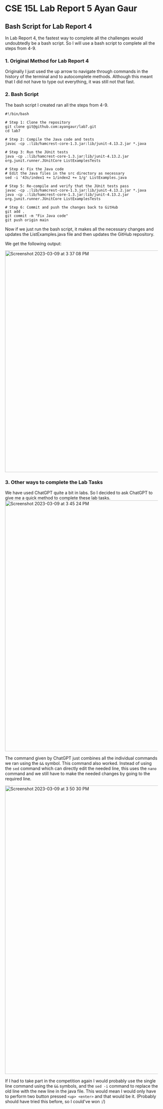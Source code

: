 # CSE 15L Lab Report 5 Ayan Gaur

## Bash Script for Lab Report 4

In Lab Report 4, the fastest way to complete all the challenges would undoubtedly be a bash script. So I will use a bash script to complete all the steps from 4-9.

### 1. Original Method for Lab Report 4

Originally I just used the up arrow to navigate through commands in the history of the terminal and <tab> to autocomplete methods. Although this meant that I did not have to type out everything, it was still not that fast.

### 2. Bash Script
  
The bash script I created ran all the steps from 4-9.
```
#!/bin/bash

# Step 1: Clone the repository
git clone git@github.com:ayangaur/lab7.git
cd lab7

# Step 2: Compile the Java code and tests
javac -cp .:lib/hamcrest-core-1.3.jar:lib/junit-4.13.2.jar *.java

# Step 3: Run the JUnit tests
java -cp .:lib/hamcrest-core-1.3.jar:lib/junit-4.13.2.jar org.junit.runner.JUnitCore ListExamplesTests

# Step 4: Fix the Java code
# Edit the Java files in the src directory as necessary
sed -i '43s/index1 += 1/index2 += 1/g' ListExamples.java

# Step 5: Re-compile and verify that the JUnit tests pass
javac -cp .:lib/hamcrest-core-1.3.jar:lib/junit-4.13.2.jar *.java
java -cp .:lib/hamcrest-core-1.3.jar:lib/junit-4.13.2.jar org.junit.runner.JUnitCore ListExamplesTests

# Step 6: Commit and push the changes back to GitHub
git add .
git commit -m "Fix Java code"
git push origin main
```
Now if we just run the bash script, it makes all the necessary changes and updates the ListExamples.java file and then updates the GitHub repository.

We get the following output:

<img width="731" alt="Screenshot 2023-03-09 at 3 37 08 PM" src="https://user-images.githubusercontent.com/122495485/224184816-cf8bc636-4b51-4eb2-a04c-60351f76ac68.png">

### 3. Other ways to complete the Lab Tasks
We have used ChatGPT quite a bit in labs. So I decided to ask ChatGPT to give me a quick method to complete these lab tasks.
<img width="827" alt="Screenshot 2023-03-09 at 3 45 24 PM" src="https://user-images.githubusercontent.com/122495485/224185933-67cea0cc-e429-446c-a4aa-3a8826b3601d.png">

The command given by ChatGPT just combines all the individual commands we ran using the `&&` symbol. This command also worked. Instead of using the `sed` command which can directly edit the needed line, this uses the `nano` command and we still have to make the needed changes by going to the required line.
  
<img width="951" alt="Screenshot 2023-03-09 at 3 50 30 PM" src="https://user-images.githubusercontent.com/122495485/224187296-3d875025-d044-492b-b8b4-a39f55e8ab29.png">

If I had to take part in the competition again I would probably use the single line command using the `&&` symbols, and the `sed -i` command to replace the old line with the new line in the java file. This would mean I would only have to perform two button pressed `<up> <enter>` and that would be it. (Probably should have tried this before, so I could've won :/)
